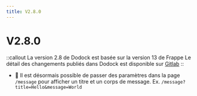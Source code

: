 ```yaml
---
title: V2.8.0
---
```


# V2.8.0

::callout
La version 2.8 de Dodock est basée sur la version 13 de Frappe
Le détail des changements publiés dans Dodock est disponible sur [Gitlab](https://gitlab.com/dokos/dodock/-/releases)
::

- :rocket: Il est désormais possible de passer des paramètres dans la page `/message` pour afficher un titre et un corps de message. Ex. `/message?title=Hello&message=World`

